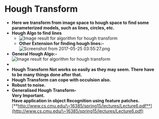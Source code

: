 # Hough Transform



* **Here we transform from image space to hough space to find some parameterized models, such as lines, circles, etc.**
* **Hough Algo to find lines**
  * ![Image result for algorithm for hough transform](https://lh3.googleusercontent.com/iujOpL08A9XEhtBwVp0Sfn4D6JOJDx44ojW2NssEkHK1Tv383NeRIUHO4DPy0ip8n7oR6cP1fqgaZIzFw8joytgEPBseR2H3hxS3tdVpAl8pX6lNum0dU1BmNPYVnQcKwM\_LmF-w)
  * **Other Extension for finding hough lines:-**\
    ![Screenshot from 2017-05-25 03:55:27.png](https://lh6.googleusercontent.com/qngpEPJPBUORLvufFbITwVAvUd0TNhkw2u7CjEgmJ\_snIKS5DkeOGSH6APLG31VCUi1k7wHfqHot85eTBeEuE0V5HSoOtFRSBc4v7cj3eaS3ziE06J9ux-W3irLXctf\_uEV6-GEd)
* **General Hough Algo:-**\
  ![Image result for algorithm for hough transform](https://lh6.googleusercontent.com/bkajA8BVKxU2\_3wHfmBKp6KWEeRXSTmPvWu6AFTVccf2P5Pch6qb0\_yhpVVRDinmyJBeYgWjQ9xGsz20zojUngRa4JbgFzAJZ4WE3X07-BfYish4pEfhkXMmgGa1-dYeXo-OwQ59)
*
* **Hough Transform Not works so easily as they may seem. There have to be many things done after that.**
* **Hough Transform can cope with occulsion also.**
* **Robust to noise.**
* **Generalised Hough Transform-**\
  **Very Important.**\
  **Have application in object Recognition using feature patches.**\
  [**http://www.cs.cmu.edu/\~16385/spring15/lectures/Lecture6.pdf**](http://www.cs.cmu.edu/\~16385/spring15/lectures/Lecture6.pdf)
